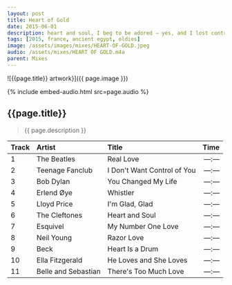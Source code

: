 ```yaml
---
layout: post
title: Heart of Gold
date: 2015-06-01
description: heart and soul, I beg to be adored — yes, and I lost control and tumbled overboard, gladly — that magic night we kissed, there in the moon mist
tags: [2015, france, ancient egypt, oldies]
image: /assets/images/mixes/HEART-OF-GOLD.jpeg
audio: /assets/mixes/HEART OF GOLD.m4a
parent: Mixes
---
```


![{{page.title}} artwork}]({{ page.image }})

{% include embed-audio.html src=page.audio %}

## {{page.title}}
>{{ page.description }}

| Track | Artist            | Title                      |   Time |
|:------|:------------------|:---------------------------|-------:|
| 1     | The Beatles       | Real Love                  | —:—    |
| 2     | Teenage Fanclub   | I Don't Want Control of You| —:—    |
| 3     | Bob Dylan         | You Changed My Life        | —:—    |
| 4     | Erlend Øye        | Whistler                   | —:—    |
| 5     | Lloyd Price       | I'm Glad, Glad             | —:—    |
| 6     | The Cleftones     | Heart and Soul             | —:—    |
| 7     | Esquivel          | My Number One Love         | —:—    |
| 8     | Neil Young        | Razor Love                 | —:—    |
| 9     | Beck              | Heart Is a Drum            | —:—    |
| 10    | Ella Fitzgerald   | He Loves and She Loves     | —:—    |
| 11    | Belle and Sebastian | There's Too Much Love    | —:—    |
